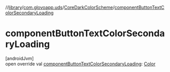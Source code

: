 //[library](../../../index.md)/[com.glovoapp.uds](../index.md)/[CoreDarkColorScheme](index.md)/[componentButtonTextColorSecondaryLoading](component-button-text-color-secondary-loading.md)

# componentButtonTextColorSecondaryLoading

[androidJvm]\
open override val [componentButtonTextColorSecondaryLoading](component-button-text-color-secondary-loading.md): [Color](https://developer.android.com/reference/kotlin/androidx/compose/ui/graphics/Color.html)
